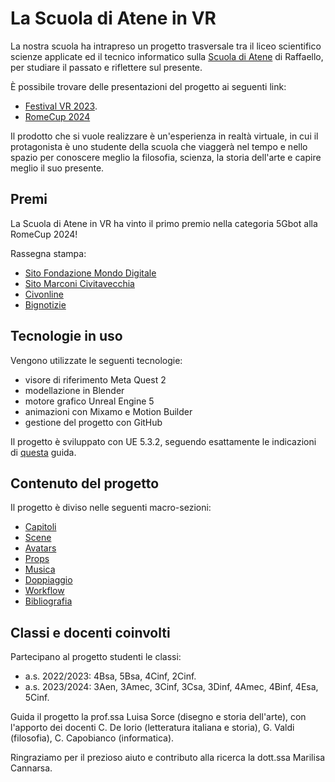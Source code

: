 # La Scuola di Atene in VR

La nostra scuola ha intrapreso un progetto trasversale tra il liceo scientifico scienze applicate ed il tecnico informatico sulla [Scuola di Atene](https://it.wikipedia.org/wiki/Scuola_di_Atene) di Raffaello, per studiare il passato e riflettere sul presente.

È possibile trovare delle presentazioni del progetto ai seguenti link:

- [Festival VR 2023](https://www.canva.com/design/DAFWuCrnHa0/AzZk9cBfy4Z0-MFQc67_gg/view).
- [RomeCup 2024](https://docs.google.com/presentation/d/15NzSSAgStpjb_YSfdcsg4m_QiCPITDayevXpQvtHCHk/edit?usp=drivesdk)

Il prodotto che si vuole realizzare è un'esperienza in realtà virtuale, in cui il protagonista è uno studente della scuola che viaggerà nel tempo e nello spazio per conoscere meglio la filosofia, scienza, la storia dell'arte e capire meglio il suo presente.

## Premi

La Scuola di Atene in VR ha vinto il primo premio nella categoria 5Gbot alla RomeCup 2024!

Rassegna stampa:

- [Sito Fondazione Mondo Digitale](https://www.mondodigitale.org/notizie/romecup-2024-i-vincitori-dei-contest-creativi)
- [Sito Marconi Civitavecchia](https://www.marconicivitavecchia.it/2024/03/23/romecup-2024-i-vincitori-dei-contest-creativi/)
- [Civonline](https://www.civonline.it/altro/scuola-e-universita/rome-cup-2024-il-marconi-di-civitavecchia-brilla-con-la-sua-lettura-della-scuola-di-atene-vm36sc70)
- [Bignotizie](https://www.bignotizie.it/romecup-2024-liis-g-marconi-tra-i-vincitori-dei-contest-creativi/)

## Tecnologie in uso

Vengono utilizzate le seguenti tecnologie:

- visore di riferimento Meta Quest 2
- modellazione in Blender
- motore grafico Unreal Engine 5
- animazioni con Mixamo e Motion Builder
- gestione del progetto con GitHub

Il progetto è sviluppato con UE 5.3.2, seguendo esattamente le indicazioni di [questa](https://dev.epicgames.com/community/learning/tutorials/3Vx6/unreal-engine-5-3-2-for-meta-quest-vr) guida.

## Contenuto del progetto

Il progetto è diviso nelle seguenti macro-sezioni:

- [Capitoli](./capitoli/)
- [Scene](./scene/)
- [Avatars](./avatars/)
- [Props](./props/)
- [Musica](./musica/)
- [Doppiaggio](./doppiaggio/)
- [Workflow](./workflow/)
- [Bibliografia](./bibliografia/)

## Classi e docenti coinvolti

Partecipano al progetto studenti le classi:

- a.s. 2022/2023: 4Bsa, 5Bsa, 4Cinf, 2Cinf.
- a.s. 2023/2024: 3Aen, 3Amec,  3Cinf,  3Csa, 3Dinf, 4Amec, 4Binf, 4Esa, 5Cinf.

Guida il progetto la prof.ssa Luisa Sorce (disegno e storia dell'arte), con l'apporto dei docenti C. De Iorio (letteratura italiana e storia), G. Valdi (filosofia), C. Capobianco (informatica).

Ringraziamo per il prezioso aiuto e contributo alla ricerca la dott.ssa Marilisa Cannarsa.
